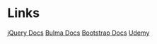 # Links
<a href="https://jquery.com/download/" target="_blank">jQuery Docs</a>
<a href="https://bulma.io/" target="_blank">Bulma Docs</a>
<a href="https://getbootstrap.com/docs/4.5/getting-started/introduction/" target="_blank">Bootstrap Docs</a>
<a href="https://www.udemy.com/" target="_blank">Udemy</a>
